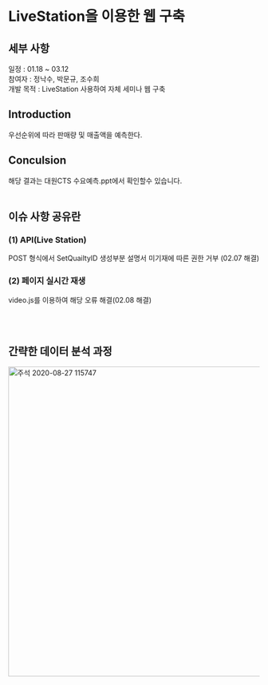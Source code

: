 # LiveStation을 이용한 웹 구축

## 세부 사항
일정 : 01.18 ~ 03.12<br>
참여자 : 정낙수, 박문규, 조수희 <br>
개발 목적 : LiveStation 사용하여 자체 세미나 웹 구축  <br>


## Introduction 

우선순위에 따라 판매량 및 매출액을 예측한다. <br> 
## Conculsion 
해당 결과는 대원CTS 수요예측.ppt에서 확인할수 있습니다.
<br><br>

## 이슈 사항 공유란 

### (1) API(Live Station) 
POST 형식에서 SetQuailtyID 생성부분 설명서 미기재에 따른 권한 거부 (02.07 해결)<br>
### (2) 페이지 실시간 재생 <br> 
video.js를 이용하여 해당 오류 해결(02.08 해결)

<br>

<br>

## 간략한 데이터 분석 과정
<img width="621" alt="주석 2020-08-27 115747" src="https:https://github.com/park-moonkyu/livestaton/blob/main/live_station.png">

<br><br>
==================================================

